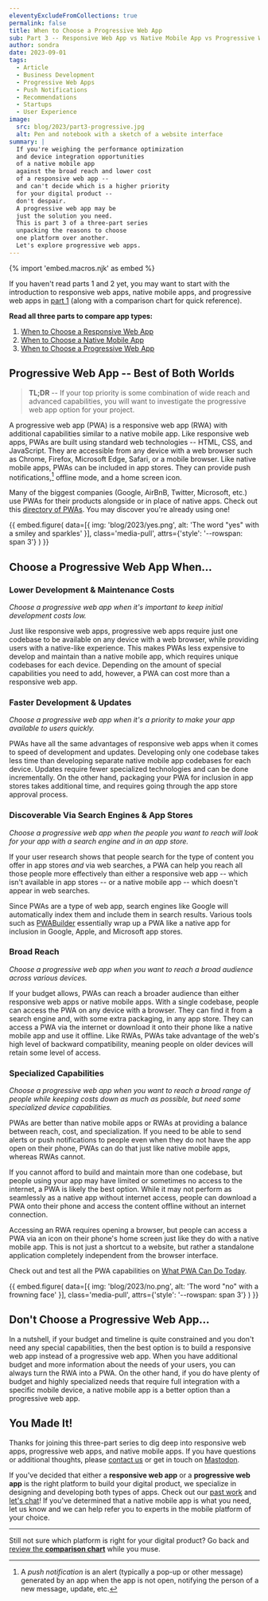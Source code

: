 ```yaml
---
eleventyExcludeFromCollections: true
permalink: false
title: When to Choose a Progressive Web App
sub: Part 3 -- Responsive Web App vs Native Mobile App vs Progressive Web App
author: sondra
date: 2023-09-01
tags:
  - Article
  - Business Development
  - Progressive Web Apps
  - Push Notifications
  - Recommendations
  - Startups
  - User Experience
image:
  src: blog/2023/part3-progressive.jpg
  alt: Pen and notebook with a sketch of a website interface
summary: |
  If you're weighing the performance optimization
  and device integration opportunities
  of a native mobile app
  against the broad reach and lower cost
  of a responsive web app --
  and can't decide which is a higher priority
  for your digital product --
  don't despair.
  A progressive web app may be
  just the solution you need.
  This is part 3 of a three-part series
  unpacking the reasons to choose
  one platform over another.
  Let's explore progressive web apps.
---
```


{% import 'embed.macros.njk' as embed %}

If you haven't read parts 1 and 2 yet, you may want to start with the
introduction to responsive web apps, native mobile apps, and progressive web
apps in [part 1](/2023/07/11/when-to-choose-a-responsive-web-app/) (along with a
comparison chart for quick reference).

**Read all three parts to compare app types:**

1. [When to Choose a Responsive Web App](/2023/07/11/when-to-choose-a-responsive-web-app/)
2. [When to Choose a Native Mobile App](/2023/08/01/when-to-choose-a-native-mobile-app/)
3. [When to Choose a Progressive Web App](/2023/09/01/when-to-choose-a-progressive-web-app/)

## Progressive Web App -- Best of Both Worlds

> **TL;DR** --
> If your top priority is some combination of wide reach and
> advanced capabilities, you will want to investigate the
> progressive web app option for your project.

A progressive web app (PWA) is a responsive web app (RWA) with additional
capabilities similar to a native mobile app. Like responsive web apps, PWAs are
built using standard web technologies -- HTML, CSS, and JavaScript. They are
accessible from any device with a web browser such as Chrome, Firefox, Microsoft
Edge, Safari, or a mobile browser. Like native mobile apps, PWAs can be included
in app stores. They can provide push notifications,[^push-notifications] offline
mode, and a home screen icon.

[^push-notifications]: A *push notification* is an alert (typically a pop-up or
  other message) generated by an app when the app is not open, notifying the
  person of a new message, update, etc.

Many of the biggest companies (Google, AirBnB, Twitter, Microsoft, etc.) use
PWAs for their products alongside or in place of native apps. Check out this
[directory of PWAs](https://www.findpwa.com/list/top-apps). You may discover
you're already using one!

{{ embed.figure(
  data=[{
    img: 'blog/2023/yes.png',
    alt: 'The word "yes" with a smiley and sparkles'
  }],
  class='media-pull',
  attrs={'style': '--rowspan: span 3'}
) }}

## Choose a Progressive Web App When…

### Lower Development & Maintenance Costs
*Choose a progressive web app when it's important to keep initial development
costs low.*

Just like responsive web apps, progressive web apps require just one codebase to
be available on any device with a web browser, while providing users with a
native-like experience. This makes PWAs less expensive to develop and maintain
than a native mobile app, which requires unique codebases for each device.
Depending on the amount of special capabilities you need to add, however, a PWA
can cost more than a responsive web app.

### Faster Development & Updates
*Choose a progressive web app when it's a priority to make your app available to
users quickly.*

PWAs have all the same advantages of responsive web apps when it comes to speed
of development and updates. Developing only one codebase takes less time than
developing separate native mobile app codebases for each device. Updates require
fewer specialized technologies and can be done incrementally. On the other hand,
packaging your PWA for inclusion in app stores takes additional time, and
requires going through the app store approval process.

### Discoverable Via Search Engines & App Stores
*Choose a progressive web app when the people you want to reach will look for
your app with a search engine and in an app store.*

If your user research shows that people search for the type of content you offer
in app stores *and* via web searches, a PWA can help you reach all those people
more effectively than either a responsive web app -- which isn't available in
app stores -- or a native mobile app -- which doesn't appear in web searches.

Since PWAs are a type of web app, search engines like Google will automatically
index them and include them in search results. Various tools such as
[PWABuilder](https://www.pwabuilder.com/) essentially wrap up a PWA like a
native app for inclusion in Google, Apple, and Microsoft app stores.

### Broad Reach
*Choose a progressive web app when you want to reach a broad audience across
various devices.*

If your budget allows, PWAs can reach a broader audience than either responsive
web apps or native mobile apps. With a single codebase, people can access the
PWA on any device with a browser. They can find it from a search engine and,
with some extra packaging, in any app store. They can access a PWA via the
internet or download it onto their phone like a native mobile app and use it
offline. Like RWAs, PWAs take advantage of the web's high level of backward
compatibility, meaning people on older devices will retain some level of access.

### Specialized Capabilities
*Choose a progressive web app when you want to reach a broad range of people
while keeping costs down as much as possible, but need some specialized device
capabilities.*

PWAs are better than native mobile apps or RWAs at providing a balance between
reach, cost, and specialization. If you need to be able to send alerts or push
notifications to people even when they do not have the app open on their phone,
PWAs can do that just like native mobile apps, whereas RWAs cannot.

If you cannot afford to build and maintain more than one codebase, but people
using your app may have limited or sometimes no access to the internet, a PWA is
likely the best option. While it may not perform as seamlessly as a native app
without internet access, people can download a PWA onto their phone and access
the content offline without an internet connection.

Accessing an RWA requires opening a browser, but people can access a PWA via an
icon on their phone's home screen just like they do with a native mobile app.
This is not just a shortcut to a website, but rather a standalone application
completely independent from the browser interface.

Check out and test all the PWA capabilities on [What PWA Can Do
Today](https://whatpwacando.today/).

{{ embed.figure(
  data=[{
    img: 'blog/2023/no.png',
    alt: 'The word "no" with a frowning face'
  }],
  class='media-pull',
  attrs={'style': '--rowspan: span 3'}
) }}

## Don't Choose a Progressive Web App…

In a nutshell, if your budget and timeline is quite constrained and you don't
need any special capabilities, then the best option is to build a responsive web
app instead of a progressive web app. When you have additional budget and more
information about the needs of your users, you can always turn the RWA into a
PWA. On the other hand, if you do have plenty of budget and highly specialized
needs that require full integration with a specific mobile device, a native
mobile app is a better option than a progressive web app.

## You Made It!

Thanks for joining this three-part series to dig deep into responsive web apps,
progressive web apps, and native mobile apps. If you have questions or
additional thoughts, please [contact us](/contact/) or get in touch on
[Mastodon](https://front-end.social/@OddBird).

If you've decided that either a **responsive web app** or a **progressive web
app** is the right platform to build your digital product, we specialize in
designing and developing both types of apps. Check out our [past work](/work/)
and [let's chat](/contact/)! If you've determined that a native mobile app is
what you need, let us know and we can help refer you to experts in the mobile
platform of your choice.

---

Still not sure which platform is right for your digital product? Go back and
[review the **comparison
chart**](/2023/07/11/when-to-choose-a-responsive-web-app/#what-are-responsive-web-apps%2C-native-mobile-apps%2C-and-progressive-web-apps%3F)
while you muse.
